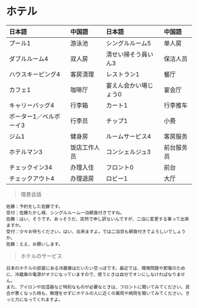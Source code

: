 # ホテル

| 日本語                              | 中国語       | 日本語                             | 中国語     |
| :---------------------------------- | :----------- | :--------------------------------- | :--------- |
| <ruby>プール1</ruby>                | 游泳池       | <ruby>シングルルーム5</ruby>       | 单人房     |
| <ruby>ダブルルーム4</ruby>          | 双人房       | <ruby>清せい掃そう員いん3</ruby>   | 保洁人员   |
| <ruby>ハウスキーピング4</ruby>      | 客房清理     | <ruby>レストラン1</ruby>           | 餐厅       |
| <ruby>カフェ1</ruby>                | 咖啡厅       | <ruby>宴えん会かい場じょう0</ruby> | 宴会厅     |
| <ruby>キャリーバッグ4</ruby>        | 行李箱       | <ruby>カート1</ruby>               | 行李推车   |
| <ruby>ボーター1／ベルボーイ3</ruby> | 行李员       | <ruby>チップ1</ruby>               | 小费       |
| <ruby>ジム1</ruby>                  | 健身房       | <ruby>ルームサービス4</ruby>       | 客房服务   |
| <ruby>ホテルマン3</ruby>            | 饭店工作人员 | <ruby>コンシェルジュ3</ruby>       | 前台服务员 |
| <ruby>チェックイン34</ruby>         | 办理入住     | <ruby>フロント0</ruby>             | 前台       |
| <ruby>チェックアウト4</ruby>        | 办理退房     | <ruby>ロビー1</ruby>               | 大厅       |

> 情景会話

```text
佐藤：予約をした佐藤です。
受付：佐藤たかし様、シングルルーム一泊朝食付きですね。
佐藤：はい、そうです。あっそうだ、突然で申し訳ないんですが、二泊に変更する事って出来ますか。
受付：少々お待ちください。はい、出来ますよ。では二泊目も朝食付きでよろしいでしょうか。
佐藤：ええ、お願いします。
```

> ホテルのサービス

```text
日本のホテルの部屋にある冷蔵庫はだいたい空っぽです。最近では、環境問題や節電のために、冷蔵庫の電源がオフになっていますので、使うときは自分でオンにしなければなりません。
また、アイロンや加湿器など特別なものが必要なときは、フロントに聞いてみてください。具合が悪くなった時も、無理をせずにホテルの人に近くの薬局や病院を聞いてみてください。きっと力になってくれますよ。
```